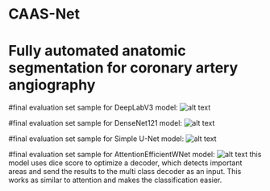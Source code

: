 # CAAS-Net

# Fully automated anatomic segmentation for coronary artery angiography

#final evaluation set sample for DeepLabV3 model:
![alt text](https://i.ibb.co/X8VCRv6/Figure-1.png)

#final evaluation set sample for DenseNet121 model:
![alt text](https://i.ibb.co/Wx8nrGL/Figure-1.png)

#final evaluation set sample for Simple U-Net model:
![alt text](https://i.ibb.co/72zX9Cw/Figure-1.png)


#final evaluation set sample for AttentionEfficientWNet model:
![alt text](https://i.ibb.co/THxFm6r/Figure-1.png)
this model uses dice score to optimize a decoder, which detects important areas and send the results to the multi class decoder as an input. This works as similar to attention and makes the classification easier.

